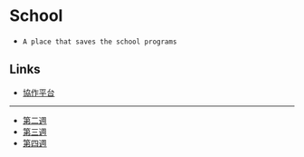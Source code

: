 # School
- `A place that saves the school programs`
## Links
- [協作平台](https://sites.google.com/choikou.edu.mo/never-gonna-give-you-up/%E9%A6%96%E9%A0%81)
---
- [第二週](week02_s1a19)
- [第三週](week03_s1a19)
- [第四週](week04_s1a19)
